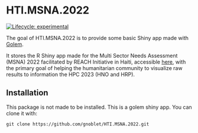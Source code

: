 
<!-- README.md is generated from README.Rmd. Please edit that file -->

# HTI.MSNA.2022

<!-- badges: start -->

[![Lifecycle:
experimental](https://img.shields.io/badge/lifecycle-experimental-orange.svg)](https://lifecycle.r-lib.org/articles/stages.html#experimental)
<!-- badges: end -->

The goal of HTI.MSNA.2022 is to provide some basic Shiny app made with
[Golem](https://thinkr-open.github.io/golem/).

It stores the R Shiny app made for the Multi Sector Needs Assessment
(MSNA) 2022 facilitated by REACH Initiative in Haiti, accessible
[here](https://reach-info.org/hti/msna2022/fr/), with the primary goal
of helping the humanitarian community to visualize raw results to
information the HPC 2023 (HNO and HRP).

## Installation

This package is not made to be installed. This is a golem shiny app. You
can clone it with:

    git clone https://github.com/gnoblet/HTI.MSNA.2022.git
